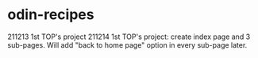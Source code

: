# odin-recipes
211213 1st TOP's project
211214 1st TOP's project: create index page and 3 sub-pages. Will add "back to home page" option in every sub-page later.
